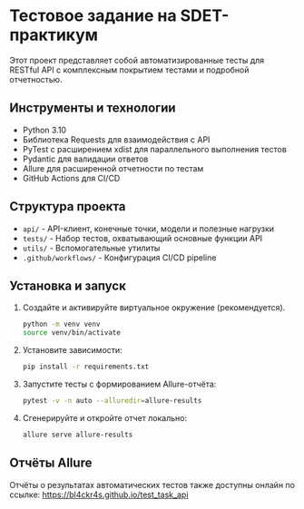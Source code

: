 # Тестовое задание на SDET-практикум

Этот проект представляет собой автоматизированные тесты для RESTful API с комплексным покрытием тестами и подробной отчетностью.

## Инструменты и технологии

- Python 3.10
- Библиотека Requests для взаимодействия с API
- PyTest с расширением xdist для параллельного выполнения тестов
- Pydantic для валидации ответов
- Allure для расширенной отчетности по тестам
- GitHub Actions для CI/CD

## Структура проекта

- `api/` - API-клиент, конечные точки, модели и полезные нагрузки
- `tests/` - Набор тестов, охватывающий основные функции API
- `utils/` - Вспомогательные утилиты
- `.github/workflows/` - Конфигурация CI/CD pipeline

## Установка и запуск

1. Создайте и активируйте виртуальное окружение (рекомендуется).
    ```bash
    python -m venv venv
    source venv/bin/activate
2. Установите зависимости:
   ```bash
   pip install -r requirements.txt
3. Запустите тесты с формированием Allure-отчёта:
      ```bash
      pytest -v -n auto --alluredir=allure-results
4. Сгенерируйте и откройте отчет локально:
   ```bash
   allure serve allure-results

## Отчёты Allure

Отчёты о результатах автоматических тестов также доступны онлайн по ссылке: https://bl4ckr4s.github.io/test_task_api

